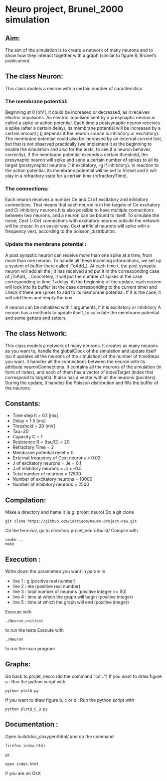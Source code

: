 #  Neuro project, Brunel_2000 simulation

## Aim:

The aim of the simulation is to create a network of many neurons and to show how they interact together with a graph (similar to figure 8, Brunel's publication)

## The class Neuron:

This class models a neuron with a certain number of caracteristics.

### The membrane potential:
Beginning at 0 [mV], it could be increased or decreased, as it receives electric impulsions. An electric impulsion sent by a presynaptic neuron is called a spike or action potential. Each time a postsynaptic neuron receives a spike (after a certain delay), its membrane potential will be increased by a certain amount j (j depends if the neuron source is inhibitory or excitatory). The membrane potential could also be increased by an external current Iext, but that is not observed practically (we implement it at the beginning to enable the simulation and also for the tests, to see if a neuron behaves correctly). If the membrane potential exceeds a certain threshold, the presynaptic neuron will spike and send a certain number of spikes to all its target (postsynaptic) neurons (1 if excitatory, -g if inhibitory). In reaction to the action potential, its membrane potential will be set to Vreset and it will stay in a refractory state for a certain time (refractoryTime).

### The connections:
Each neuron receives a number Ce and Ci of excitatory and inhibitory connections. That means that each neuron is in the targets of Ce excitatory and Ci inhibitory neurons.It is also possible to have multiple connections between two neurons, and a neuron can be bound to itself. To simulate the noise, Cext (=Ce) connections with excitatory neurons outside the network will be create. In an easier way, Cext artificial neurons will spike with a frequency vext, according to the poisson_distribution.

### Update the membrane potential :
A post synaptic neuron can receive more than one spike at a time, from more than one neuron.  To handle all these incoming informations, we set up a system of buffer (here called jToAdd_). At each time t, the post synaptic neuron will add all the j it has received and put it in the corresponding case of jToAdd_ . Concretely, it will put the number of spikes at the case corresponding to time T+delay.
At the beginning of the update, each neuron will look into its buffer (at the case corresponding to the current time) and check if there are spikes to add to its membrane potential. If it is the case, it will add them and empty the box.

A neuron can be initialized with 1 arguments, if it is excitatory or inhibitory
A neuron has a methods to update itself, to calculate the membrane potential and some getters and setters.

## The class Network:

This class models a network of many neurons. It creates as many neurons as you want to, handle the globalClock of the simulation and update itself (so it updates all the neurons of the simulation) of the number of timeSteps you want.
It handles all the connections between the neuron with its attribute neuronConnections. It contains all the neurons of the simulation (in form of index), and each of them has a vector of indexTarget (index that correspond to targets). It also has a vector with all the neurons (pointers).
During the update, it handles the Poisson distribution and fills the buffer of the neurons.
 
 ## Constants:
 
* Time step h = 0.1 [ms]
* Delay = 1.5 [ms]
* Threshold = 20 [mV]
* Tau=20
* Capacity C = 1
* Resistence R = (tau/C) = 20
* Refractory Time = 2
* Membrane potential reset = 0
* External frequency of Cext neurons = 0.02
* J of excitatory neurons = Je = 0.1
* J of inhibitory neurons = Ji = -0.5
* Total number of neurons = 12500
* Number of excitatory neurons = 10000
* Number of inhibitory neurons = 2500

## Compilation:
Make a directory and name it (e.g. projet_neuro)
Do a git clone
```
git clone https://github.com/ideriedm/neuro-project-new.git
```
On the terminal,  go to directory projet_neuro/build/
Compile with
```
cmake ..
make
```

## Execution :
Write down the parameters you want in param.in.
* line 1 : g (positive real number)
* line 2 : eta (positive real number)
* line 3 : total number of neurons (positive integer >= 50)
* line 4 : time at which the graph will begin (positive integer)
* line 5 : time at which the graph will end (positive integer)

Execute with
```
./Neuron_unittest
```
to run the tests
Execute with
```
./Neuron
```
to run the main program

## Graphs:
Go back to projet_neuro (do the command "cd ..")
If you want to draw figure a :
Run the python script with
```
python plotA.py
```
If you want to draw figure b, c or d :
Run the python script with
```
python plotB_C_D.py
```

## Documentation :
Open build/doc_doxygen/html/ and do the command
```
firefox index.html
```
or
```
open index.html
```
if you are on OsX

